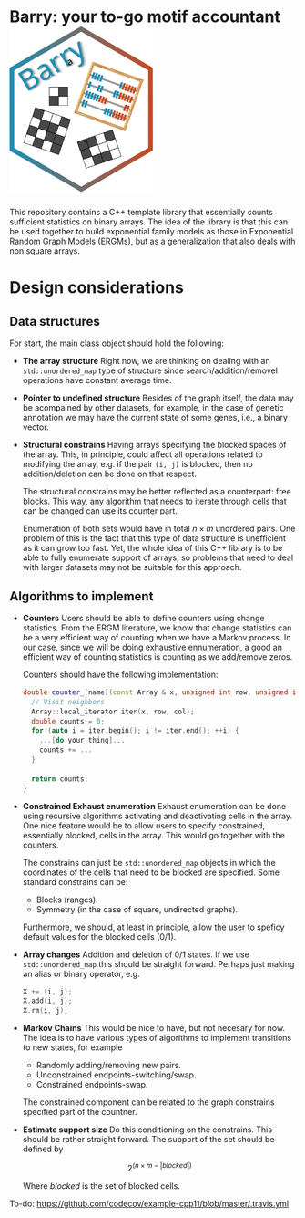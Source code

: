 <h1>Barry: your to-go motif accountant<img src="logo.svg" style="max-width:300px;width:50%;"></h1>


This repository contains a C++ template library that essentially counts sufficient statistics
on binary arrays. The idea of the library is that this can be used together to build exponential
family models as those in Exponential Random Graph Models (ERGMs), but as a generalization that
also deals with non square arrays.

# Design considerations

## Data structures

For start, the main class object should hold the following:

* **The array structure** Right now, we are thinking on dealing with an `std::unordered_map` type
  of structure since search/addition/removel operations have constant average time.
  
* **Pointer to undefined structure** Besides of the graph itself, the data may be acompained
  by other datasets, for example, in the case of genetic annotation we may have the current
  state of some genes, i.e., a binary vector.

* **Structural constrains** Having arrays specifying the blocked spaces of the array. This,
  in principle, could affect all operations related to modifying the array, e.g. if the
  pair `(i, j)` is blocked, then no addition/deletion can be done on that respect.

  The structural constrains may be better reflected as a counterpart: free blocks. This
  way, any algorithm that needs to iterate through cells that can be changed can use its
  counter part. 

  Enumeration of both sets would have in total $n \times m$ unordered pairs. One problem of this
  is the fact that this type of data structure is unefficient as it can grow too fast. Yet,
  the whole idea of this C++ library is to be able to fully enumerate support of arrays, so
  problems that need to deal with larger datasets may not be suitable for this approach.
  
## Algorithms to implement

* **Counters** Users should be able to define counters using change statistics. From the
  ERGM literature, we know that change statistics can be a very efficient way of counting
  when we have a Markov process. In our case, since we will be doing exhaustive ennumeration,
  a good an efficient way of counting statistics is counting as we add/remove zeros.
  
  Counters should have the following implementation:
  
  ```cpp
  double counter_[name](const Array & x, unsigned int row, unsigned int col) {
    // Visit neighbors
    Array::local_iterator iter(x, row, col);
    double counts = 0;
    for (auto i = iter.begin(); i != iter.end(); ++i) {
      ...[do your thing]...
      counts += ...
    }
    
    return counts;
  }
  ```
  
* **Constrained Exhaust enumeration** Exhaust enumeration can be done using recursive algorithms
  activating and deactivating cells in the array. One nice feature would be to allow users
  to specify constrained, essentially blocked, cells in the array. This would go together with 
  the counters.
  
  The constrains can just be `std::unordered_map` objects in which the coordinates of the 
  cells that need to be blocked are specified. Some standard constrains can be:
  
  - Blocks (ranges).
  - Symmetry (in the case of square, undirected graphs).
  
  Furthermore, we should, at least in principle, allow the user to speficy default values
  for the blocked cells (0/1).

* **Array changes** Addition and deletion of 0/1 states. If we use `std::unordered_map`
  this should be straight forward. Perhaps just making an alias or binary operator, e.g.

  ```cpp
  X += (i, j);
  X.add(i, j);
  X.rm(i, j);
  ```

* **Markov Chains** This would be nice to have, but not necesary for now. The idea
  is to have various types of algorithms to implement transitions to new states, 
  for example

  - Randomly adding/removing new pairs.
  - Unconstrained endpoints-switching/swap.
  - Constrained endpoints-swap.

  The constrained component can be related to the graph constrains specified part 
  of the countner.

* **Estimate support size** Do this conditioning on the constrains. This should be
  rather straight forward. The support of the set should be defined by
  
  $$
  2^{(n\times m - |blocked|)}
  $$

  Where $blocked$ is the set of blocked cells.

To-do: https://github.com/codecov/example-cpp11/blob/master/.travis.yml